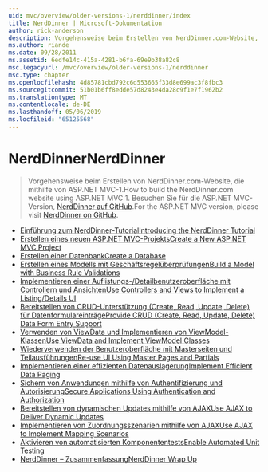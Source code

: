 ```yaml
---
uid: mvc/overview/older-versions-1/nerddinner/index
title: NerdDinner | Microsoft-Dokumentation
author: rick-anderson
description: Vorgehensweise beim Erstellen von NerdDinner.com-Website, die mithilfe von ASP.NET MVC-1. Für die ASP.NET MVC 3-Version finden Sie unter "Nerddinner" auf GitHub.
ms.author: riande
ms.date: 09/28/2011
ms.assetid: 6edfe14c-415a-4281-b6fa-69e9b38a82c8
msc.legacyurl: /mvc/overview/older-versions-1/nerddinner
msc.type: chapter
ms.openlocfilehash: 4d85781cbd792c6d553665f33d8e699ac3f8fbc3
ms.sourcegitcommit: 51b01b6ff8edde57d8243e4da28c9f1e7f1962b2
ms.translationtype: MT
ms.contentlocale: de-DE
ms.lasthandoff: 05/06/2019
ms.locfileid: "65125568"
---
```

# <a name="nerddinner"></a><span data-ttu-id="91689-104">NerdDinner</span><span class="sxs-lookup"><span data-stu-id="91689-104">NerdDinner</span></span>

> <span data-ttu-id="91689-105">Vorgehensweise beim Erstellen von NerdDinner.com-Website, die mithilfe von ASP.NET MVC-1.</span><span class="sxs-lookup"><span data-stu-id="91689-105">How to build the NerdDinner.com website using ASP.NET MVC 1.</span></span> <span data-ttu-id="91689-106">Besuchen Sie für die ASP.NET MVC-Version, [NerdDinner auf GitHub](https://github.com/AspNetMVPSamples/NerdDinner).</span><span class="sxs-lookup"><span data-stu-id="91689-106">For the ASP.NET MVC version, please visit [NerdDinner on GitHub](https://github.com/AspNetMVPSamples/NerdDinner).</span></span>

- [<span data-ttu-id="91689-107">Einführung zum NerdDinner-Tutorial</span><span class="sxs-lookup"><span data-stu-id="91689-107">Introducing the NerdDinner Tutorial</span></span>](introducing-the-nerddinner-tutorial.md)
- [<span data-ttu-id="91689-108">Erstellen eines neuen ASP.NET MVC-Projekts</span><span class="sxs-lookup"><span data-stu-id="91689-108">Create a New ASP.NET MVC Project</span></span>](create-a-new-aspnet-mvc-project.md)
- [<span data-ttu-id="91689-109">Erstellen einer Datenbank</span><span class="sxs-lookup"><span data-stu-id="91689-109">Create a Database</span></span>](create-a-database.md)
- [<span data-ttu-id="91689-110">Erstellen eines Modells mit Geschäftsregelüberprüfungen</span><span class="sxs-lookup"><span data-stu-id="91689-110">Build a Model with Business Rule Validations</span></span>](build-a-model-with-business-rule-validations.md)
- [<span data-ttu-id="91689-111">Implementieren einer Auflistungs-/Detailbenutzeroberfläche mit Controllern und Ansichten</span><span class="sxs-lookup"><span data-stu-id="91689-111">Use Controllers and Views to Implement a Listing/Details UI</span></span>](use-controllers-and-views-to-implement-a-listingdetails-ui.md)
- [<span data-ttu-id="91689-112">Bereitstellen von CRUD-Unterstützung (Create, Read, Update, Delete) für Datenformulareinträge</span><span class="sxs-lookup"><span data-stu-id="91689-112">Provide CRUD (Create, Read, Update, Delete) Data Form Entry Support</span></span>](provide-crud-create-read-update-delete-data-form-entry-support.md)
- [<span data-ttu-id="91689-113">Verwenden von ViewData und Implementieren von ViewModel-Klassen</span><span class="sxs-lookup"><span data-stu-id="91689-113">Use ViewData and Implement ViewModel Classes</span></span>](use-viewdata-and-implement-viewmodel-classes.md)
- [<span data-ttu-id="91689-114">Wiederverwenden der Benutzeroberfläche mit Masterseiten und Teilausführungen</span><span class="sxs-lookup"><span data-stu-id="91689-114">Re-use UI Using Master Pages and Partials</span></span>](re-use-ui-using-master-pages-and-partials.md)
- [<span data-ttu-id="91689-115">Implementieren einer effizienten Datenauslagerung</span><span class="sxs-lookup"><span data-stu-id="91689-115">Implement Efficient Data Paging</span></span>](implement-efficient-data-paging.md)
- [<span data-ttu-id="91689-116">Sichern von Anwendungen mithilfe von Authentifizierung und Autorisierung</span><span class="sxs-lookup"><span data-stu-id="91689-116">Secure Applications Using Authentication and Authorization</span></span>](secure-applications-using-authentication-and-authorization.md)
- [<span data-ttu-id="91689-117">Bereitstellen von dynamischen Updates mithilfe von AJAX</span><span class="sxs-lookup"><span data-stu-id="91689-117">Use AJAX to Deliver Dynamic Updates</span></span>](use-ajax-to-deliver-dynamic-updates.md)
- [<span data-ttu-id="91689-118">Implementieren von Zuordnungsszenarien mithilfe von AJAX</span><span class="sxs-lookup"><span data-stu-id="91689-118">Use AJAX to Implement Mapping Scenarios</span></span>](use-ajax-to-implement-mapping-scenarios.md)
- [<span data-ttu-id="91689-119">Aktivieren von automatisierten Komponententests</span><span class="sxs-lookup"><span data-stu-id="91689-119">Enable Automated Unit Testing</span></span>](enable-automated-unit-testing.md)
- [<span data-ttu-id="91689-120">NerdDinner – Zusammenfassung</span><span class="sxs-lookup"><span data-stu-id="91689-120">NerdDinner Wrap Up</span></span>](nerddinner-wrap-up.md)
